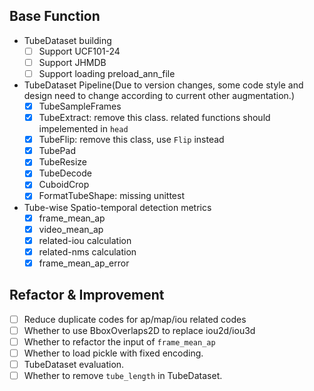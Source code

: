 
## Base Function

+ TubeDataset building
  + [ ] Support UCF101-24
  + [ ] Support JHMDB
  + [ ] Support loading preload_ann_file
+ TubeDataset Pipeline(Due to version changes, some code style and design need to change according to current other augmentation.)
  + [x] TubeSampleFrames
  + [x] TubeExtract: remove this class. related functions should impelemented in `head`
  + [x] TubeFlip: remove this class, use `Flip` instead
  + [x] TubePad
  + [x] TubeResize
  + [x] TubeDecode
  + [x] CuboidCrop
  + [x] FormatTubeShape: missing unittest
+ Tube-wise Spatio-temporal detection metrics
  + [x] frame_mean_ap
  + [x] video_mean_ap
  + [x] related-iou calculation
  + [x] related-nms calculation
  + [x] frame_mean_ap_error

## Refactor & Improvement

+ [ ] Reduce duplicate codes for ap/map/iou related codes
+ [ ] Whether to use BboxOverlaps2D to replace iou2d/iou3d
+ [ ] Whether to refactor the input of `frame_mean_ap`
+ [ ] Whether to load pickle with fixed encoding.
+ [ ] TubeDataset evaluation.
+ [ ] Whether to remove `tube_length` in TubeDataset.

